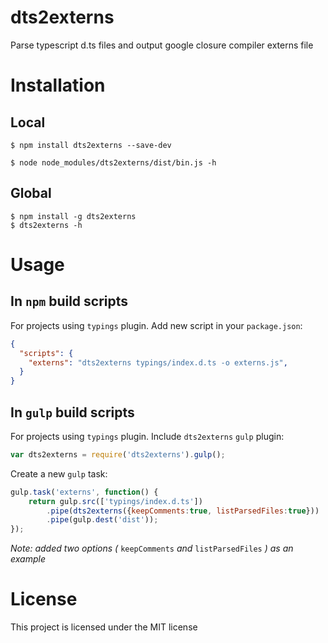 # dts2externs
Parse typescript d.ts files and output google closure compiler externs file

# Installation

## Local

```
$ npm install dts2externs --save-dev
```

```
$ node node_modules/dts2externs/dist/bin.js -h
```

## Global
```
$ npm install -g dts2externs
$ dts2externs -h
```

# Usage

## In `npm` build scripts
For projects using `typings` plugin. Add new script in your `package.json`:
```json
{
  "scripts": {
    "externs": "dts2externs typings/index.d.ts -o externs.js",
  }
}
```

## In `gulp` build scripts
For projects using `typings` plugin. Include `dts2externs` `gulp` plugin:
```javascript
var dts2externs = require('dts2externs').gulp();
```

Create a new `gulp` task:
```javascript
gulp.task('externs', function() {
    return gulp.src(['typings/index.d.ts'])
        .pipe(dts2externs({keepComments:true, listParsedFiles:true}))
        .pipe(gulp.dest('dist'));
});
```
_Note: added two options (_ `keepComments` _and_ `listParsedFiles` _) as an example_

# License
This project is licensed under the MIT license
